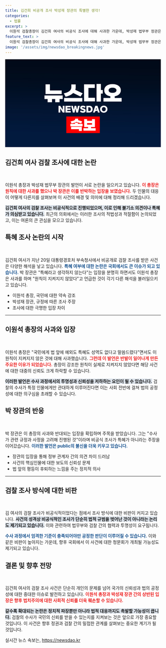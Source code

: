 ```yaml
---
title: 김건희 비공개 조사 박성재 장관의 특별한 생각!
categories:
  - 법률
excerpt: >
  이원석 검찰총장이 김건희 여사의 비공식 조사에 대해 사과한 가운데, 박성재 법무부 장관은 특혜 조사를 부정하며 두 총장 간의 갈등을 여전히 회피하는 모습을 보였습니다. 이들의 해명은 과연 국민의 불신을 잠재울 수 있을까요? 클릭해 더 알아보세요!
feature_text: >
  이원석 검찰총장이 김건희 여사의 비공식 조사에 대해 사과한 가운데, 박성재 법무부 장관은 특혜 조사를 부정하며 두 총장 간의 갈등을 여전히 회피하는 모습을 보였습니다. 이들의 해명은 과연 국민의 불신을 잠재울 수 있을까요? 클릭해 더 알아보세요!
image: '/assets/img/newsdao_breakingnews.jpg'
---
```


<p><img src="/assets/img/newsdao_breakingnews.jpg" alt="ontimetimes 속보" /></p>

<h2 data-ke-size="size26">김건희 여사 검찰 조사에 대한 논란</h2>

<p data-ke-size="size16">&nbsp;</p>

<p>이원석 총장과 박성재 법무부 장관의 발언이 서로 논란을 일으키고 있습니다. <b><span style="color: #ee2323;">이 총장은 원칙에 대한 사과를 했으나 박 장관은 이를 반박하는 입장을 보였습니다.</span></b> 두 인물의 대응이 어떻게 다른지를 살펴보며 이 사건의 배경 및 의미에 대해 정리해 드리겠습니다.</p>

<p><b><span style="background-color: #21538527;">김건희 여사의 검찰 조사는 비공식적으로 진행되었으며, 이로 인해 불기소 의견이나 특혜가 의심받고 있습니다.</span></b> 최근의 의회에서는 이러한 조사의 적법성과 적절함이 논의되었고, 이는 여론의 큰 관심을 모으고 있습니다. </p>

<h2 data-ke-size="size26">특혜 조사 논란의 시작</h2>

<p data-ke-size="size16">&nbsp;</p>

<p>김건희 여사가 지난 20일 대통령경호처 부속청사에서 비공개로 검찰 조사를 받은 사건은 다양한 해석을 낳고 있습니다. <b><span style="color: #1a5490;">특혜 여부에 대한 논란은 국회에서도 큰 이슈가 되고 있습니다.</span></b> 박 장관은 "특혜라고 생각하지 않는다"는 입장을 분명히 하면서도 이원석 총장은 사과를 하며 "원칙이 지켜지지 않았다"고 언급한 것이 각기 다른 해석을 불러일으키고 있습니다.</p>

<ul>
  <li>이원석 총장, 국민에 대한 약속 강조</li>
  <li>박성재 장관, 규정에 따른 조사 주장</li>
  <li>조사에 대한 극명한 입장 차이</li>
</ul>

<hr/>

<h2 data-ke-size="size26">이원석 총장의 사과와 입장</h2>

<p data-ke-size="size16">&nbsp;</p>

<p>이원석 총장은 "국민에게 법 앞에 예외도 특혜도 성역도 없다고 말씀드렸다"면서도 이 원칙이 지켜지지 않은 것에 대해 사과했습니다. <b><span style="color: #ee2323;">그런데 이 발언은 반발이 일어나게 만든 주요한 이유가 되었습니다.</span></b> 총장이 강조한 원칙이 실제로 지켜지지 않았다면 해당 사건에 대한 대중의 신뢰도 크게 하락할 수 있습니다.</p>

<p><b><span style="background-color: #21538527;">이러한 발언은 수사 과정에서의 투명성과 신뢰성을 저하하는 요인이 될 수 있습니다.</span></b> 검찰의 수사가 특정 인물에게만 관대하게 이루어진다면 이는 사회 전반에 걸쳐 법의 공정성에 대한 의구심을 초래할 수 있습니다.</p>

<h2 data-ke-size="size26">박 장관의 반응</h2>

<p data-ke-size="size16">&nbsp;</p>

<p>박 장관은 이 총장의 사과와 반대되는 입장을 확립하며 주목을 받았습니다. 그는 "수사가 관련 규정과 사정을 고려해 진행된 것"이라며 비공식 조사가 특혜가 아니라는 주장을 이어갔습니다. <b><span style="color: #1a5490;">이러한 발언은 public의 불신을 더욱 키우고 있습니다.</span></b></p>

<ul>
  <li>장관의 입장을 통해 정부 관계자 간의 의견 차이 드러남</li>
  <li>사건의 핵심인물에 대한 보도의 신뢰성 문제</li>
  <li>법 앞의 평등이 후퇴하는 느낌을 주는 정치적 의사</li>
</ul>

<hr/>

<h2 data-ke-size="size26">검찰 조사 방식에 대한 비판</h2>

<p data-ke-size="size16">&nbsp;</p>

<p>김 여사의 검찰 조사가 비공식적이었다는 점에서 조사 방식에 대한 비판이 커지고 있습니다. <b><span style="background-color: #21538527;">사건의 성격상 비공식적인 조사가 단순히 법적 규범을 벗어난 것이 아니라는 논리도 제기되고 있습니다.</span></b> 이와 관련하여 법무부와 검찰 간의 협력과 투명성이 요구됩니다.</p>

<p><b><span style="color: #1a5490;">수사 과정에서 엄격한 기준이 충족되어야만 공정한 판단이 이루어질 수 있습니다.</span></b> 이와 같은 비판이 높아지는 가운데, 향후 국회에서 이 사건에 대한 청문회가 개최될 가능성도 제기되고 있습니다.</p>

<h2 data-ke-size="size26">결론 및 향후 전망</h2>

<p data-ke-size="size16">&nbsp;</p>

<p>김건희 여사의 검찰 조사 사건은 단순히 개인의 문제를 넘어 국가의 신뢰성과 법의 공정성에 대한 중대한 이슈로 발전하고 있습니다. <b><span style="color: #ee2323;">이원석 총장과 박성재 장관 간의 상반된 입장은 향후 법치주의에 대한 사회적 신뢰를 더욱 훼손할 수 있습니다.</span></b></p>

<p><b><span style="background-color: #21538527;">갈수록 확대되는 논란은 정치적 파장뿐만 아니라 법적 대응까지도 촉발할 가능성이 큽니다.</span></b> 검찰의 수사가 국민의 신뢰를 받을 수 있는지를 지켜보는 것은 앞으로 가장 중요할 것입니다. 이 사건은 향후 정권과 검찰 간의 밀접한 관계를 살펴보는 중요한 계기가 될 것입니다.</p>
실시간 뉴스 속보는, <a href="https://newsdao.kr" rel="dofollow">https://newsdao.kr</a>


